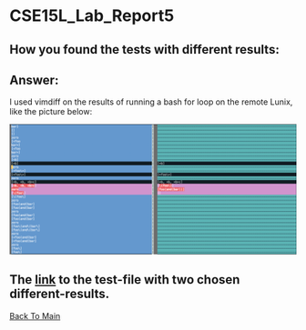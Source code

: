 # CSE15L_Lab_Report5

## How you found the tests with different results:

## Answer: 
I used vimdiff on the results of running a bash for loop on the remote Lunix, like the picture below:

![vimdiff](vimdiff.png)

## The [link](https://github.com/AngeliaZddl/Lab7_markdown-parser/tree/main/test-files) to the test-file with two chosen different-results.




[Back To Main](https://angeliazddl.github.io/CSE15L_Lab_Report/)